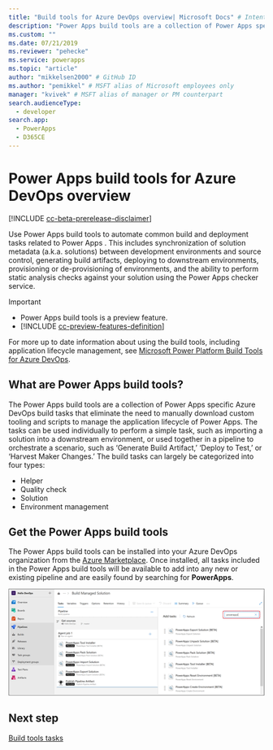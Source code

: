 ```yaml
---
title: "Build tools for Azure DevOps overview| Microsoft Docs" # Intent and product brand in a unique string of 43-59 chars including spaces
description: "Power Apps build tools are a collection of Power Apps specific Azure DevOps build tasks that eliminate the need to manually download  scripts to manage the development of Power Apps" # 115-145 characters including spaces. This abstract displays in the search result.
ms.custom: ""
ms.date: 07/21/2019
ms.reviewer: "pehecke"
ms.service: powerapps
ms.topic: "article"
author: "mikkelsen2000" # GitHub ID
ms.author: "pemikkel" # MSFT alias of Microsoft employees only
manager: "kvivek" # MSFT alias of manager or PM counterpart
search.audienceType: 
  - developer
search.app: 
  - PowerApps
  - D365CE
---
```


# Power Apps build tools for Azure DevOps overview


[!INCLUDE [cc-beta-prerelease-disclaimer](../../includes/cc-beta-prerelease-disclaimer.md)]

Use Power Apps build tools to automate common build and deployment tasks related to Power Apps . This includes synchronization of solution metadata (a.k.a. solutions) between development environments and source control, generating build artifacts, deploying to downstream environments, provisioning or de-provisioning of environments, and the ability to perform static analysis checks against your solution using the Power Apps checker service.

> [!IMPORTANT]
>
> - Power Apps build tools is a preview feature.
> - [!INCLUDE [cc-preview-features-definition](../../includes/cc-preview-features-definition.md)]

For more up to date information about using the build tools, including application lifecycle management, see [Microsoft Power Platform Build Tools for Azure DevOps](/power-platform/alm/devops-build-tools).
  
## What are Power Apps build tools?

The Power Apps build tools are a collection of Power Apps specific Azure DevOps build tasks that eliminate the need to manually download custom tooling  and scripts to manage the application lifecycle of Power Apps. The tasks can be used individually to perform a simple task, such as importing a solution into a downstream environment, or used together in a pipeline to orchestrate a scenario, such as ‘Generate Build Artifact,’ ‘Deploy to Test,’ or ‘Harvest Maker Changes.’ The build tasks can largely be categorized into four types:

- Helper 
- Quality check 
- Solution 
- Environment management 

## Get the Power Apps build tools 
The Power Apps build tools can be installed into your Azure DevOps organization from the [Azure Marketplace](https://marketplace.visualstudio.com/items?itemName=microsoft-IsvExpTools.PowerApps-BuildTools). Once installed, all tasks included in the Power Apps build tools will be available to add into any new or existing pipeline and are easily found by searching for **PowerApps**.

![Get build tools](media/build-tools-download.png)
 
## Next step

[Build tools tasks](build-tools-tasks.md)
